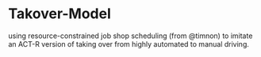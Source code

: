 # Takover-Model
using resource-constrained job shop scheduling (from @timnon) to imitate an ACT-R version of taking over from highly automated to manual driving.
